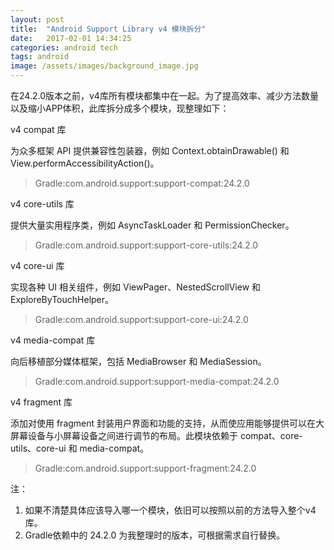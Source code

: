 ```yaml
---
layout: post
title:  "Android Support Library v4 模块拆分"
date:   2017-02-01 14:34:25
categories: android tech
tags: android
image: /assets/images/background_image.jpg
---
```

在24.2.0版本之前，v4库所有模块都集中在一起。为了提高效率、减少方法数量以及缩小APP体积，此库拆分成多个模块，现整理如下：

v4 compat 库

为众多框架 API 提供兼容性包装器，例如 Context.obtainDrawable() 和 View.performAccessibilityAction()。

> Gradle:com.android.support:support-compat:24.2.0

v4 core-utils 库

提供大量实用程序类，例如 AsyncTaskLoader 和 PermissionChecker。

> Gradle:com.android.support:support-core-utils:24.2.0

v4 core-ui 库

实现各种 UI 相关组件，例如 ViewPager、NestedScrollView 和 ExploreByTouchHelper。

> Gradle:com.android.support:support-core-ui:24.2.0

v4 media-compat 库

向后移植部分媒体框架，包括 MediaBrowser 和 MediaSession。

> Gradle:com.android.support:support-media-compat:24.2.0

v4 fragment 库

添加对使用 fragment 封装用户界面和功能的支持，从而使应用能够提供可以在大屏幕设备与小屏幕设备之间进行调节的布局。此模块依赖于 compat、core-utils、core-ui 和 media-compat。

> Gradle:com.android.support:support-fragment:24.2.0

注：
1. 如果不清楚具体应该导入哪一个模块，依旧可以按照以前的方法导入整个v4库。
2. Gradle依赖中的 24.2.0 为我整理时的版本，可根据需求自行替换。